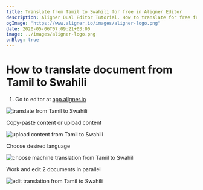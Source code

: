 ```yaml
---
title: Translate from Tamil to Swahili for free in Aligner Editor
description: Aligner Dual Editor Tutorial. How to translate for free from Tamil to Swahili. Aligner is multilingual document management platform. 
ogImage: "https://www.aligner.io/images/aligner-logo.png"
date: 2020-05-06T07:09:21+03:00
image: ../images/aligner-logo.png
onBlog: true
---
```


# How to translate document from Tamil to Swahili

1. Go to editor at [app.aligner.io](https://app.aligner.io "Aligner App web page")

![translate from Tamil to Swahili](../aligner-blank-editor.png "translate from Tamil to Swahili")

Copy-paste content or upload content

![upload content from Tamil to Swahili](../aligner-uploaded-document.png "upload content from Tamil to Swahili")

Choose desired language

![choose machine translation from Tamil to Swahili](../aligner-language-dropdown.png "choose machine translation from Tamil to Swahili")

Work and edit 2 documents in parallel

![edit translation from Tamil to Swahili](../aligner-double-sitded-editor.png "edit translation from Tamil to Swahili")

